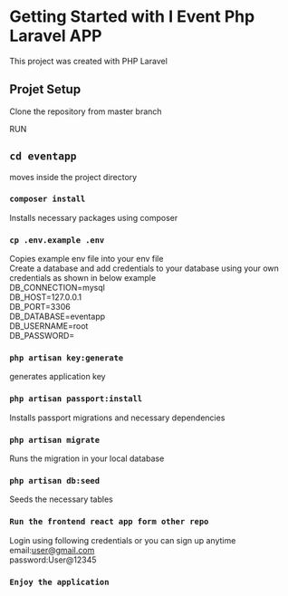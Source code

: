 # Getting Started with I Event Php Laravel APP

This project was created with PHP Laravel

## Projet Setup
Clone the repository from master branch

RUN

## `cd eventapp`
moves inside the project directory

### `composer install`
Installs necessary packages using composer

### `cp .env.example .env`
Copies example env file into your env file\
Create a database and add credentials to your database using your own credentials as shown in below example\
DB_CONNECTION=mysql\
DB_HOST=127.0.0.1\
DB_PORT=3306\
DB_DATABASE=eventapp\
DB_USERNAME=root\
DB_PASSWORD=

### `php artisan key:generate`
generates application key

### `php artisan passport:install`
Installs passport migrations and necessary dependencies

### `php artisan migrate`
Runs the migration in your local database

### `php artisan db:seed`
Seeds the necessary tables 

### `Run the frontend react app form other repo`
Login using following credentials or you can sign up anytime\
email:user@gmail.com\
password:User@12345

### `Enjoy the application`
